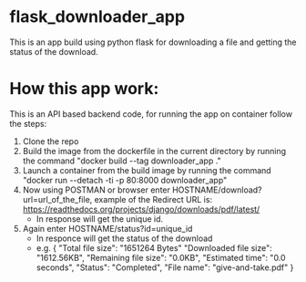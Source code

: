# flask_downloader_app

This is an app build using python flask for downloading a file and getting the status of the download.

# How this app work:

This is an API based backend code, for running the app on container follow the steps:

1. Clone the repo
2. Build the image from the dockerfile in the current directory by running the command "docker build --tag downloader_app ."
3. Launch a container from the build image by running the command "docker run --detach -ti -p 80:8000 downloader_app"
4. Now using POSTMAN or browser enter HOSTNAME/download?url=url_of_the_file, example of the Redirect URL is: https://readthedocs.org/projects/django/downloads/pdf/latest/
   - In response will get the unique id.
5. Again enter HOSTNAME/status?id=unique_id
   - In responce will get the status of the download
   - e.g. {
            "Total file size": "1651264 Bytes"
            "Downloaded file size": "1612.56KB",
            "Remaining file size": "0.0KB",
            "Estimated time": "0.0 seconds",
            "Status": "Completed",
            "File name": "give-and-take.pdf"
          }

